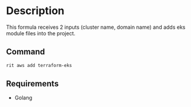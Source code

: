 # Description

This formula receives 2 inputs (cluster name, domain name)
and adds eks module files into the project.

## Command

```bash
rit aws add terraform-eks
```

## Requirements

- Golang
